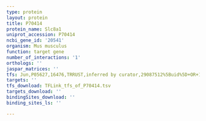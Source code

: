 ```yaml
---
type: protein
layout: protein
title: P70414
protein_name: Slc8a1
uniprot_accession: P70414
ncbi_gene_id: '20541'
organism: Mus musculus
function: target gene
number_of_interactions: '1'
orthologs: ''
jaspar_matrices: ''
tfs: Jun,P05627,16476,TRRUST,inferred by curator,29087512%5Buid%5D+OR+19945464%5Buid%5D,Yes
targets: ''
tfs_download: TFLink_tfs_of_P70414.tsv
targets_download: ''
bindingSites_download: ''
binding_sites_ls: ''

---
```

